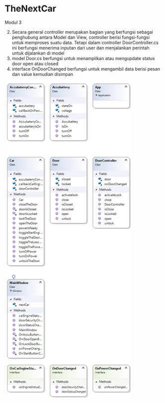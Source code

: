 # TheNextCar
Modul 3


2.  Secara general controller merupakan bagian yang berfungsi sebagai penghubung antara Model dan View, controller berisi fungsi-fungsi untuk memproses suatu data. Tetapi dalam controller DoorController.cs ini berfungsi menerima inputan dari user dan menjalankan perintah untuk dijalankan di model
3. model Door.cs berfungsi untuk menampilkan atau mengupdate status door open atau closed
4. interface OnDoorChanged berfungsi untuk mengambil data berisi pesan dan value kemudian disimpan


![alt text](https://github.com/Vicri1803/TheNextCar/blob/main/ClassDiagram1.png)
